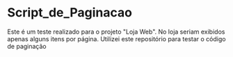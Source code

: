 # Script_de_Paginacao
Este é um teste realizado para o projeto "Loja Web". No loja seriam exibidos apenas alguns itens por página. Utilizei este repositório para testar o código de paginação
